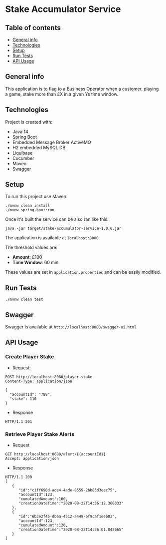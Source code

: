 # Stake Accumulator Service

## Table of contents
* [General info](#general-info)
* [Technologies](#technologies)
* [Setup](#setup)
* [Run Tests](#run-tests)
* [API Usage](#api-usage)

## General info
This application is to flag to a Business Operator when a customer, playing a game, 
stake more than £X in a given Ys time window.
	
## Technologies
Project is created with:
* Java 14
* Spring Boot
* Embedded Message Broker ActiveMQ
* H2 embedded MySQL DB
* Liquibase
* Cucumber
* Maven
* Swagger
	
## Setup
To run this project use Maven:

```
./mvnw clean install
./mvnw spring-boot:run
```

Once it's built the service can be also ran like this:

```
java -jar target/stake-accumulator-service-1.0.0.jar
```

The application is available at `localhost:8080`

The threshold values are:
- **Amount**: £100
- **Time Window**: 60 min

These values are set in `application.properties` and can be easily modified.

## Run Tests

```
./mvnw clean test
```

## Swagger

Swagger is available at `http://localhost:8080/swagger-ui.html`

## API Usage

### Create Player Stake

- Request:
```
POST http://localhost:8080/player-stake
Content-Type: application/json

{
  "accountId": "789",
  "stake": 110
}
```

- Response

```
HTTP/1.1 201
```

### Retrieve Player Stake Alerts

- Request

```
GET http://localhost:8080/alert/{{accountId}}
Accept: application/json
```

- Response

```
HTTP/1.1 200
[
   {
      "id":"c1ff690d-ade4-4ade-8559-2bb83d3eec75",
      "accountId":123,
      "cumulatedAmount":160,
      "creationDateTime":"2020-08-22T14:36:12.360333"
   },
   {
      "id":"6b3e2f45-db6a-4512-a449-6f9caf1eeb82",
      "accountId":123,
      "cumulatedAmount":120,
      "creationDateTime":"2020-08-22T14:36:01.842665"
   }
]
```
